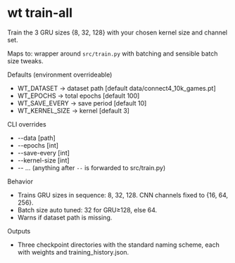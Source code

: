 # wt train-all

Train the 3 GRU sizes {8, 32, 128} with your chosen kernel size and channel set.

Maps to: wrapper around `src/train.py` with batching and sensible batch size tweaks.

Defaults (environment overrideable)
- WT_DATASET → dataset path [default data/connect4_10k_games.pt]
- WT_EPOCHS → total epochs [default 100]
- WT_SAVE_EVERY → save period [default 10]
- WT_KERNEL_SIZE → kernel [default 3]

CLI overrides
- --data [path]
- --epochs [int]
- --save-every [int]
- --kernel-size [int]
- -- … (anything after `--` is forwarded to src/train.py)

Behavior
- Trains GRU sizes in sequence: 8, 32, 128. CNN channels fixed to {16, 64, 256}.
- Batch size auto tuned: 32 for GRU≥128, else 64.
- Warns if dataset path is missing.

Outputs
- Three checkpoint directories with the standard naming scheme, each with weights and training_history.json.
